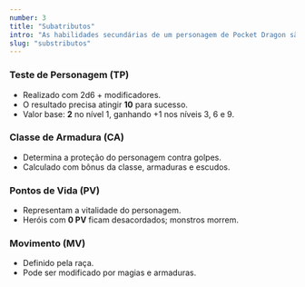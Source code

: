 ```yaml
---
number: 3
title: "Subatributos"
intro: "As habilidades secundárias de um personagem de Pocket Dragon são:"
slug: "substributos"
---
```

### Teste de Personagem (TP)
- Realizado com 2d6 + modificadores.
- O resultado precisa atingir **10** para sucesso.
- Valor base: **2** no nível 1, ganhando +1 nos níveis 3, 6 e 9.

### Classe de Armadura (CA)
- Determina a proteção do personagem contra golpes.
- Calculado com bônus da classe, armaduras e escudos.

### Pontos de Vida (PV)
- Representam a vitalidade do personagem.
- Heróis com **0 PV** ficam desacordados; monstros morrem.

### Movimento (MV)
- Definido pela raça.
- Pode ser modificado por magias e armaduras.
